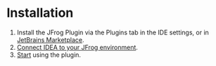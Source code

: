# Installation

1. Install the JFrog Plugin via the Plugins tab in the IDE settings, or in [JetBrains Marketplace](https://plugins.jetbrains.com/plugin/9834-jfrog).
2. ​[Connect IDEA to your JFrog environment](https://app.gitbook.com/o/qA7lOLzSLvqlPYMcxj0G/s/HtpcI8sApaH537Ph5QxY/jfrog-applications/ide/jetbrains-ides/connect-the-jfrog-plugin-to-the-jfrog-platform).
3. ​[Start](https://app.gitbook.com/o/qA7lOLzSLvqlPYMcxj0G/s/HtpcI8sApaH537Ph5QxY/jfrog-applications/ide/jetbrains-ides/using-the-jfrog-plugin-in-the-jetbrains-ides) using the plugin.
